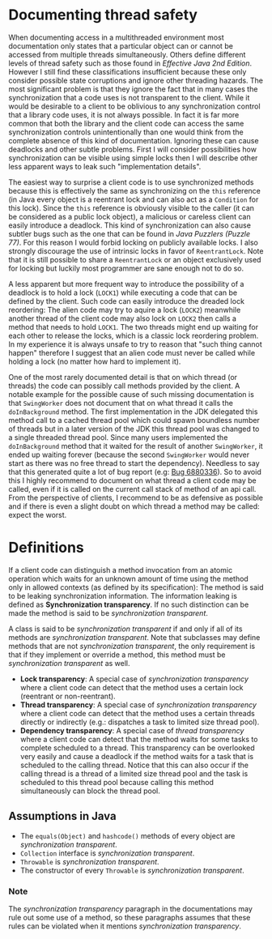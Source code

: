 Documenting thread safety
=========================

When documenting access in a multithreaded environment most documentation only
states that a particular object can or cannot be accessed from multiple threads
simultaneously. Others define different levels of thread safety such as those
found in *Effective Java 2nd Edition*. However I still find these
classifications insufficient because these only consider possible state
corruptions and ignore other threading hazards. The most significant problem is
that they ignore the fact that in many cases the synchronization that a code
uses is not transparent to the client. While it would be desirable to a client
to be oblivious to any synchronization control that a library code uses, it is
not always possible. In fact it is far more common that both the library and
the client code can access the same synchronization controls unintentionally
than one would think from the complete absence of this kind of documentation.
Ignoring these can cause deadlocks and other subtle problems. First I will
consider possibilities how synchronization can be visible using simple locks
then I will describe other less apparent ways to leak such
"implementation details".

The easiest way to surprise a client code is to use synchronized methods
because this is effectively the same as synchronizing on the `this` reference
(in Java every object is a reentrant lock and can also act as a `Condition` for
this lock). Since the `this` reference is obviously visible to the caller (it
can be considered as a public lock object), a malicious or careless client can
easily introduce a deadlock. This kind of synchronization can also cause
subtler bugs such as the one that can be found in *Java Puzzlers (Puzzle 77)*.
For this reason I would forbid locking on publicly available locks. I also
strongly discourage the use of intrinsic locks in favor of `ReentrantLock`.
Note that it is still possible to share a `ReentrantLock` or an object
exclusively used for locking but luckily most programmer are sane enough not to
do so.

A less apparent but more frequent way to introduce the possibility of a
deadlock is to hold a lock (`LOCK1`) while executing a code that can be defined
by the client. Such code can easily introduce the dreaded lock reordering: The
alien code may try to aquire a lock (`LOCK2`) meanwhile another thread of the
client code may also lock on `LOCK2` then calls a method that needs to hold
`LOCK1`. The two threads might end up waiting for each other to release the
locks, which is a classic lock reordering problem. In my experience it is
always unsafe to try to reason that "such thing cannot happen" therefore I
suggest that an alien code must never be called while holding a lock (no matter
how hard to implement it).

One of the most rarely documented detail is that on which thread (or threads)
the code can possibly call methods provided by the client. A notable example
for the possible cause of such missing documentation is that `SwingWorker` does
not document that on what thread it calls the `doInBackground` method. The
first implementation in the JDK delegated this method call to a cached thread
pool which could spawn boundless number of threads but in a later version of
the JDK this thread pool was changed to a single threaded thread pool. Since
many users implemented the `doInBackground` method that it waited for the
result of another `SwingWorker`, it ended up waiting forever (because the
second `SwingWorker` would never start as there was no free thread to start the
dependency). Needless to say that this generated quite a lot of bug report
(e.g: [Bug 6880336](http://bugs.sun.com/view_bug.do?bug_id=6880336)). So to
avoid this I highly recommend to document on what thread a client code may
be called, even if it is called on the current call stack of method of an api
call. From the perspective of clients, I recommend to be as defensive as
possible and if there is even a slight doubt on which thread a method may be
called: expect the worst.


Definitions
===========

If a client code can distinguish a method invocation from an atomic operation
which waits for an unknown amount of time using the method only in allowed
contexts (as defined by its specification): The method is said to be leaking
synchronization information. The information leaking is defined as
**Synchronization transparency**. If no such distinction can be made the method
is said to be *synchronization transparent*.

A class is said to be *synchronization transparent* if and only if all of its
methods are *synchronization transparent*. Note that subclasses may define
methods that are not *synchronization transparent*, the only requirement is
that if they implement or override a method, this method must be
*synchronization transparent* as well.

- **Lock transparency**: A special case of *synchronization transparency* where a
  client code can detect that the method uses a certain lock (reentrant or
  non-reentrant).
- **Thread transparency**: A special case of *synchronization transparency*
  where a client code can detect that the method uses a certain threads
  directly or indirectly (e.g.: dispatches a task to limited size thread pool).
- **Dependency transparency**: A special case of *thread transparency* where a
  client code can detect that the method waits for some tasks to complete
  scheduled to a thread. This transparency can be overlooked very easily and
  cause a deadlock if the method waits for a task that is scheduled to the
  calling thread. Notice that this can also occur if the calling thread is a
  thread of a limited size thread pool and the task is scheduled to this thread
  pool because calling this method simultaneously can block the thread pool.

Assumptions in Java
------------------

- The `equals(Object)` and `hashcode()` methods of every object are
  *synchronization transparent*.
- `Collection` interface is *synchronization transparent*.
- `Throwable` is *synchronization transparent*.
- The constructor of every `Throwable` is *synchronization transparent*.

### Note
The *synchronization transparency* paragraph in the documentations may rule out
some use of a method, so these paragraphs assumes that these rules can be
violated when it mentions *synchronization transparency*.
